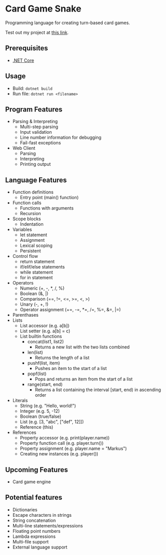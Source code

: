 # Card Game Snake
Programming language for creating turn-based card games.

Test out my project at [this link](http://assisstion.github.io/projects/cardgamelang/).

## Prerequisites
- [.NET Core](https://www.microsoft.com/net/download)

## Usage
- Build: `dotnet build`
- Run file: `dotnet run <filename>`

## Program Features
- Parsing & Interpreting
    - Multi-step parsing
    - Input validation
    - Line number information for debugging
    - Fail-fast exceptions
- Web Client
    - Parsing
    - Interpreting
    - Printing output

## Language Features
- Function definitions
    - Entry point (main() function)
- Function calls
    - Functions with arguments
    - Recursion
- Scope blocks
    - Indentation
- Variables
    - let statement
    - Assignment
    - Lexical scoping
    - Persistent
- Control flow
    - return statement
    - if/elif/else statements
    - while statement
    - for in statement
- Operators
    - Numeric (+, -, *, /, %)
    - Boolean (&, |)
    - Comparison (==, !=, <=, >=, <, >)
    - Unary (-, +, !)
    - Operator assignment (+=, -=, *=, /=, %=, &=, |=)
- Parenthases
- Lists
    - List accessor (e.g. a[b])
    - List setter (e.g. a[b] = c)
    - List builtin functions
        - concat(list1, list2)
            - Returns a new list with the two lists combined
        - len(list)
            - Returns the length of a list
        - pushf(list, item)
            - Pushes an item to the start of a list
        - popf(list)
            - Pops and returns an item from the start of a list
        - range(start, end)
            - Returns a list containing the interval [start, end) in ascending order
- Literals
    - String (e.g. "Hello, world!")
    - Integer (e.g. 5, -12)
    - Boolean (true/false)
    - List (e.g. [3, "abc", ["def", 12]])
    - Reference (this)
- References
    - Property accessor (e.g. print(player.name))
    - Property function call  (e.g. player.turn())
    - Property assignment (e.g. player.name = "Markus")
    - Creating new instances (e.g. player())

## Upcoming Features
- Card game engine

## Potential features
- Dictionaries
- Escape characters in strings
- String concatenation
- Multi-line statements/expressions
- Floating point numbers
- Lambda expressions
- Multi-file support
- External language support